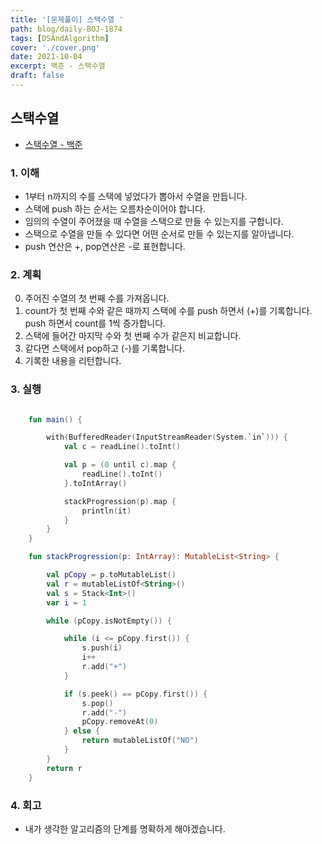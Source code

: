```yaml
---
title: '[문제풀이] 스택수열 '
path: blog/daily-BOJ-1874
tags: [DSAndAlgorithm]
cover: './cover.png'
date: 2021-10-04
excerpt: 백준 - 스택수열
draft: false
---
```


## 스택수열

- [스택수열 - 백준](https://www.acmicpc.net/problem/1874)

### 1. 이해

- 1부터 n까지의 수를 스택에 넣었다가 뽑아서 수열을 만듭니다.
- 스택에 push 하는 순서는 오름차순이어야 합니다.
- 임의의 수열이 주어졌을 때 수열을 스택으로 만들 수 있는지를 구합니다.
- 스택으로 수열을 만들 수 있다면 어떤 순서로 만들 수 있는지를 알아냅니다.
- push 연산은 +, pop연산은 -로 표현합니다.

### 2. 계획

0. 주어진 수열의 첫 번째 수를 가져옵니다.
1. count가 첫 번째 수와 같은 때까지 스택에 수를 push 하면서 (+)를 기록합니다. push 하면서 count를 1씩 증가합니다.
1. 스택에 들어간 마지막 수와 첫 번째 수가 같은지 비교합니다.
1. 같다면 스택에서 pop하고 (-)를 기록합니다.
1. 기록한 내용을 리턴합니다.

### 3. 실행

```kotlin

    fun main() {

        with(BufferedReader(InputStreamReader(System.`in`))) {
            val c = readLine().toInt()

            val p = (0 until c).map {
                readLine().toInt()
            }.toIntArray()

            stackProgression(p).map {
                println(it)
            }
        }
    }

    fun stackProgression(p: IntArray): MutableList<String> {

        val pCopy = p.toMutableList()
        val r = mutableListOf<String>()
        val s = Stack<Int>()
        var i = 1

        while (pCopy.isNotEmpty()) {

            while (i <= pCopy.first()) {
                s.push(i)
                i++
                r.add("+")
            }

            if (s.peek() == pCopy.first()) {
                s.pop()
                r.add("-")
                pCopy.removeAt(0)
            } else {
                return mutableListOf("NO")
            }
        }
        return r
    }

```

### 4. 회고

- 내가 생각한 알고리즘의 단계를 명확하게 해야겠습니다.
